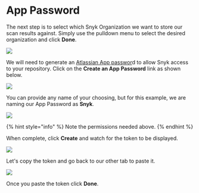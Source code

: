 # App Password

The next step is to select which Snyk Organization we want to store our scan results against. Simply use the pulldown menu to select the desired organization and click **Done**.

![](https://partner-workshop-assets.s3.us-east-2.amazonaws.com/snyk-sec-09.png)

We will need to generate an [Atlassian App passwor](https://support.atlassian.com/bitbucket-cloud/docs/app-passwords/)d to allow Snyk access to your repository. Click on the **Create an App Password** link as shown below.

![](https://partner-workshop-assets.s3.us-east-2.amazonaws.com/snyk-sec-10.png)

You can provide any name of your choosing, but for this example, we are naming our App Password as **Snyk**.

![](https://partner-workshop-assets.s3.us-east-2.amazonaws.com/snyk-sec-11.png)

{% hint style="info" %}
Note the permissions needed above.
{% endhint %}

When complete, click **Create** and watch for the token to be displayed.

![](https://partner-workshop-assets.s3.us-east-2.amazonaws.com/snyk-sec-12.png)

Let's copy the token and go back to our other tab to paste it.

![](https://partner-workshop-assets.s3.us-east-2.amazonaws.com/snyk-sec-13.png)

Once you paste the token click **Done**.

